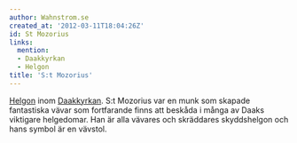 ```yaml
---
author: Wahnstrom.se
created_at: '2012-03-11T18:04:26Z'
id: St Mozorius
links:
  mention:
  - Daakkyrkan
  - Helgon
title: 'S:t Mozorius'
---
```


[Helgon] inom [Daakkyrkan]. S:t Mozorius var en munk som skapade fantastiska vävar som fortfarande
finns att beskåda i många av Daaks viktigare helgedomar. Han är alla vävares och skräddares
skyddshelgon och hans symbol är en vävstol.

  [Helgon]: Helgon
  [Daakkyrkan]: Daakkyrkan